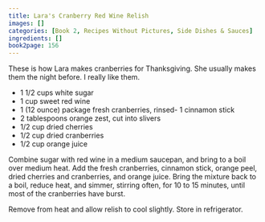 ```yaml
---
title: Lara's Cranberry Red Wine Relish
images: []
categories: [Book 2, Recipes Without Pictures, Side Dishes & Sauces]
ingredients: []
book2page: 156
---
```


These is how Lara makes cranberries for Thanksgiving. She usually makes them the night before. I really like them. 

- 1 1/2 cups white sugar
- 1 cup sweet red wine
- 1 (12 ounce) package fresh cranberries, rinsed- 1 cinnamon stick
- 2 tablespoons orange zest, cut into slivers
- 1/2 cup dried cherries
- 1/2 cup dried cranberries
- 1/2 cup orange juice

Combine sugar with red wine in a medium saucepan, and bring to a boil over medium heat. Add the fresh cranberries, cinnamon stick, orange peel, dried cherries and cranberries, and orange juice. Bring the mixture back to a boil, reduce heat, and simmer, stirring often, for 10 to 15 minutes, until most of the cranberries have burst. 

Remove from heat and allow relish to cool slightly. Store in refrigerator.